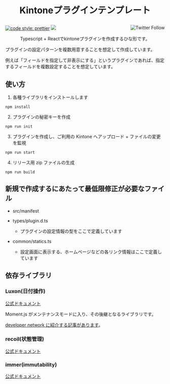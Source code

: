 <h1 align="center">
  <p align="center">Kintoneプラグインテンプレート</p>
</h1>

<p align="left">
 <a href="https://twitter.com/lbribbit"><img src="https://img.shields.io/twitter/follow/lbribbit?logo=twitter&style=for-the-badge" align="right" alt="Twitter Follow" /></a>
 <a href= "https://github.com/prettier/prettier"><img alt="code style: prettier" src="https://img.shields.io/badge/CODE%20STYLE-PRETTIER-orange?style=for-the-badge"></a>
<a href="#license"><img src="https://img.shields.io/github/license/local-bias/kintone-plugin-template?style=for-the-badge"></a>
</p>
<p align="center">Typescript + Reactでkintoneプラグインを作成するひな形です。</p>

プラグインの設定パターンを複数用意することを想定して作成しています。

例えば「フィールドを指定して非表示にする」というプラグインであれば、指定するフィールドを複数設定することを想定しています。

## 使い方

1. 各種ライブラリをインストールします

```
npm install
```

2. プラグインの秘密キーを作成

```
npm run init
```

3. プラグインを作成し、ご利用の Kintone へアップロード + ファイルの変更を監視

```
npm run start
```

4. リリース用 zip ファイルの生成

```
npm run build
```

## 新規で作成するにあたって最低限修正が必要なファイル

- src/manifest

- types/plugin.d.ts

  - プラグインの設定情報の型をここで定義しています

- common/statics.ts

  - 設定画面に表示する、ホームページなどの各リンク情報はここで定義しています

## 依存ライブラリ

### Luxon(日付操作)

[公式ドキュメント](https://moment.github.io/luxon)

Moment.js がメンテナンスモードに入り、その後継となるライブラリです。

[developer network に紹介する記事があります](https://developer.cybozu.io/hc/ja/articles/900000985463-Luxon-%E3%82%92%E4%BD%BF%E3%81%A3%E3%81%A6-kintone-%E3%81%AE%E6%97%A5%E4%BB%98%E3%82%84%E6%97%A5%E6%99%82%E3%83%95%E3%82%A3%E3%83%BC%E3%83%AB%E3%83%89%E3%81%AE%E3%83%95%E3%82%A9%E3%83%BC%E3%83%9E%E3%83%83%E3%83%88%E3%82%92%E3%82%AB%E3%82%B9%E3%82%BF%E3%83%9E%E3%82%A4%E3%82%BA%E3%81%99%E3%82%8B)。

### recoil(状態管理)

[公式ドキュメント](https://recoiljs.org/)

### immer(immutability)

[公式ドキュメント](https://immerjs.github.io/immer/)
